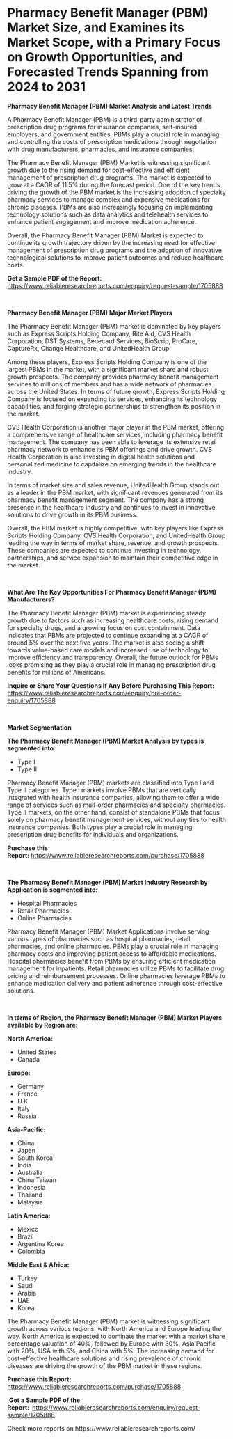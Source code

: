<p><h1>Pharmacy Benefit Manager (PBM) Market Size, and Examines its Market Scope, with a Primary Focus on Growth Opportunities, and Forecasted Trends Spanning from 2024 to 2031</h1></p><p><strong>Pharmacy Benefit Manager (PBM) Market Analysis and Latest Trends</strong></p>
<p><p>A Pharmacy Benefit Manager (PBM) is a third-party administrator of prescription drug programs for insurance companies, self-insured employers, and government entities. PBMs play a crucial role in managing and controlling the costs of prescription medications through negotiation with drug manufacturers, pharmacies, and insurance companies.</p><p>The Pharmacy Benefit Manager (PBM) Market is witnessing significant growth due to the rising demand for cost-effective and efficient management of prescription drug programs. The market is expected to grow at a CAGR of 11.5% during the forecast period. One of the key trends driving the growth of the PBM market is the increasing adoption of specialty pharmacy services to manage complex and expensive medications for chronic diseases. PBMs are also increasingly focusing on implementing technology solutions such as data analytics and telehealth services to enhance patient engagement and improve medication adherence.</p><p>Overall, the Pharmacy Benefit Manager (PBM) Market is expected to continue its growth trajectory driven by the increasing need for effective management of prescription drug programs and the adoption of innovative technological solutions to improve patient outcomes and reduce healthcare costs.</p></p>
<p><strong>Get a Sample PDF of the Report:&nbsp;</strong> <a href="https://www.reliableresearchreports.com/enquiry/request-sample/1705888">https://www.reliableresearchreports.com/enquiry/request-sample/1705888</a></p>
<p>&nbsp;</p>
<p><strong>Pharmacy Benefit Manager (PBM) Major Market Players</strong></p>
<p><p>The Pharmacy Benefit Manager (PBM) market is dominated by key players such as Express Scripts Holding Company, Rite Aid, CVS Health Corporation, DST Systems, Benecard Services, BioScrip, ProCare, CaptureRx, Change Healthcare, and UnitedHealth Group.</p><p>Among these players, Express Scripts Holding Company is one of the largest PBMs in the market, with a significant market share and robust growth prospects. The company provides pharmacy benefit management services to millions of members and has a wide network of pharmacies across the United States. In terms of future growth, Express Scripts Holding Company is focused on expanding its services, enhancing its technology capabilities, and forging strategic partnerships to strengthen its position in the market.</p><p>CVS Health Corporation is another major player in the PBM market, offering a comprehensive range of healthcare services, including pharmacy benefit management. The company has been able to leverage its extensive retail pharmacy network to enhance its PBM offerings and drive growth. CVS Health Corporation is also investing in digital health solutions and personalized medicine to capitalize on emerging trends in the healthcare industry.</p><p>In terms of market size and sales revenue, UnitedHealth Group stands out as a leader in the PBM market, with significant revenues generated from its pharmacy benefit management segment. The company has a strong presence in the healthcare industry and continues to invest in innovative solutions to drive growth in its PBM business.</p><p>Overall, the PBM market is highly competitive, with key players like Express Scripts Holding Company, CVS Health Corporation, and UnitedHealth Group leading the way in terms of market share, revenue, and growth prospects. These companies are expected to continue investing in technology, partnerships, and service expansion to maintain their competitive edge in the market.</p></p>
<p>&nbsp;</p>
<p><strong>What Are The Key Opportunities For Pharmacy Benefit Manager (PBM) Manufacturers?</strong></p>
<p><p>The Pharmacy Benefit Manager (PBM) market is experiencing steady growth due to factors such as increasing healthcare costs, rising demand for specialty drugs, and a growing focus on cost containment. Data indicates that PBMs are projected to continue expanding at a CAGR of around 5% over the next five years. The market is also seeing a shift towards value-based care models and increased use of technology to improve efficiency and transparency. Overall, the future outlook for PBMs looks promising as they play a crucial role in managing prescription drug benefits for millions of Americans.</p></p>
<p><strong>Inquire or Share Your Questions If Any Before Purchasing This Report:</strong> <a href="https://www.reliableresearchreports.com/enquiry/pre-order-enquiry/1705888">https://www.reliableresearchreports.com/enquiry/pre-order-enquiry/1705888</a></p>
<p>&nbsp;</p>
<p><strong>Market Segmentation</strong></p>
<p><strong>The Pharmacy Benefit Manager (PBM) Market Analysis by types is segmented into:</strong></p>
<p><ul><li>Type I</li><li>Type II</li></ul></p>
<p><p>Pharmacy Benefit Manager (PBM) markets are classified into Type I and Type II categories. Type I markets involve PBMs that are vertically integrated with health insurance companies, allowing them to offer a wide range of services such as mail-order pharmacies and specialty pharmacies. Type II markets, on the other hand, consist of standalone PBMs that focus solely on pharmacy benefit management services, without any ties to health insurance companies. Both types play a crucial role in managing prescription drug benefits for individuals and organizations.</p></p>
<p><strong>Purchase this Report:&nbsp;</strong><a href="https://www.reliableresearchreports.com/purchase/1705888">https://www.reliableresearchreports.com/purchase/1705888</a></p>
<p>&nbsp;</p>
<p><strong>The Pharmacy Benefit Manager (PBM) Market Industry Research by Application is segmented into:</strong></p>
<p><ul><li>Hospital Pharmacies</li><li>Retail Pharmacies</li><li>Online Pharmacies</li></ul></p>
<p><p>Pharmacy Benefit Manager (PBM) Market Applications involve serving various types of pharmacies such as hospital pharmacies, retail pharmacies, and online pharmacies. PBMs play a crucial role in managing pharmacy costs and improving patient access to affordable medications. Hospital pharmacies benefit from PBMs by ensuring efficient medication management for inpatients. Retail pharmacies utilize PBMs to facilitate drug pricing and reimbursement processes. Online pharmacies leverage PBMs to enhance medication delivery and patient adherence through cost-effective solutions.</p></p>
<p>&nbsp;</p>
<p><strong>In terms of Region, the Pharmacy Benefit Manager (PBM) Market Players available by Region are:</strong></p>
<p>
    <p> <strong> North America: </strong>
        <ul>
            <li>United States</li>
            <li>Canada</li>
        </ul>
        </p> 
    <p> <strong> Europe: </strong>
        <ul>
            <li>Germany</li>
            <li>France</li>
            <li>U.K.</li>
            <li>Italy</li>
            <li>Russia</li>
        </ul>
        </p> 
    <p> <strong> Asia-Pacific: </strong>
        <ul>
            <li>China</li>
            <li>Japan</li>
            <li>South Korea</li>
            <li>India</li>
            <li>Australia</li>
            <li>China Taiwan</li>
            <li>Indonesia</li>
            <li>Thailand</li>
            <li>Malaysia</li>
        </ul>
        </p> 
    <p> <strong> Latin America: </strong>
        <ul>
            <li>Mexico</li>
            <li>Brazil</li>
            <li>Argentina Korea</li>
            <li>Colombia</li>
        </ul>
        </p> 
    <p> <strong> Middle East & Africa: </strong>
        <ul>
            <li>Turkey</li>
            <li>Saudi</li>
            <li>Arabia</li>
            <li>UAE</li>
            <li>Korea</li>
        </ul>
    </p>
    </p>
<p><p>The Pharmacy Benefit Manager (PBM) market is witnessing significant growth across various regions, with North America and Europe leading the way. North America is expected to dominate the market with a market share percentage valuation of 40%, followed by Europe with 30%, Asia Pacific with 20%, USA with 5%, and China with 5%. The increasing demand for cost-effective healthcare solutions and rising prevalence of chronic diseases are driving the growth of the PBM market in these regions.</p></p>
<p><strong>Purchase this Report: </strong><a href="https://www.reliableresearchreports.com/purchase/1705888">https://www.reliableresearchreports.com/purchase/1705888</a></p>
<p>&nbsp;<strong>Get a Sample PDF of the Report:&nbsp;&nbsp;</strong><a href="https://www.reliableresearchreports.com/enquiry/request-sample/1705888">https://www.reliableresearchreports.com/enquiry/request-sample/1705888</a></p>
<p><strong></strong></p>
<p>Check more reports on https://www.reliableresearchreports.com/</p>